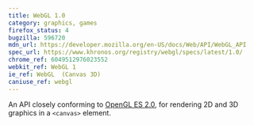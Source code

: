 ```yaml
---
title: WebGL 1.0
category: graphics, games
firefox_status: 4
bugzilla: 596720
mdn_url: https://developer.mozilla.org/en-US/docs/Web/API/WebGL_API
spec_url: https://www.khronos.org/registry/webgl/specs/latest/1.0/
chrome_ref: 6049512976023552
webkit_ref: WebGL 1
ie_ref: WebGL  (Canvas 3D)
caniuse_ref: webgl
---
```


An API closely conforming to [OpenGL ES 2.0](https://www.khronos.org/opengles/2_X/), for rendering 2D and 3D graphics in a `<canvas>` element.

